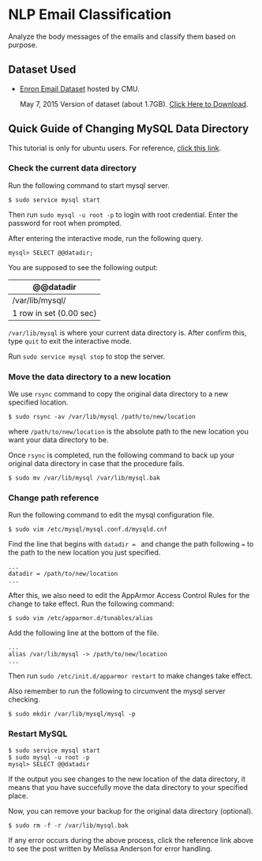 # NLP Email Classification

Analyze the body messages of the emails and classify them based on purpose.


## Dataset Used

* [Enron Email Dataset](http://www.cs.cmu.edu/~enron/) hosted by CMU.

    May 7, 2015 Version of dataset (about 1.7GB). [Click Here to Download](http://www.cs.cmu.edu/~enron/enron_mail_20150507.tar.gz).


## Quick Guide of Changing MySQL Data Directory

This tutorial is only for ubuntu users. For reference, [click this link](https://www.digitalocean.com/community/tutorials/how-to-move-a-mysql-data-directory-to-a-new-location-on-ubuntu-16-04).

### Check the current data directory

Run the following command to start mysql server.

`$ sudo service mysql start`

Then run `sudo mysql -u root -p` to login with root credential. Enter the password for root when prompted.

After entering the interactive mode, run the following query.

`mysql> SELECT @@datadir;`

You are supposed to see the following output:

| @@datadir |
| --- |
| /var/lib/mysql/ |
| 1 row in set (0.00 sec) |

`/var/lib/mysql` is where your current data directory is. After confirm this, type `quit` to exit the interactive mode.

Run `sudo service mysql stop` to stop the server.

### Move the data directory to a new location

We use `rsync` command to copy the original data directory to a new specified location.

`$ sudo rsync -av /var/lib/mysql /path/to/new/location`

where `/path/to/new/location` is the absolute path to the new location you want your data directory to be.

Once `rsync` is completed, run the following command to back up your original data directory in case that the procedure fails.

`$ sudo mv /var/lib/mysql /var/lib/mysql.bak`

### Change path reference

Run the following command to edit the mysql configuration file.

`$ sudo vim /etc/mysql/mysql.conf.d/mysqld.cnf`

Find the line that begins with `datadir = ` and change the path following `=` to the path to the new location you just specified.

```
...
datadir = /path/to/new/location
...
```

After this, we also need to edit the AppArmor Access Control Rules for the change to take effect. Run the following command:

`$ sudo vim /etc/apparmor.d/tunables/alias`

Add the following line at the bottom of the file.

```
...
alias /var/lib/mysql -> /path/to/new/location
...
```

Then run `sudo /etc/init.d/apparmor restart` to make changes take effect.

Also remember to run the following to circumvent the mysql server checking.

`$ sudo mkdir /var/lib/mysql/mysql -p`

### Restart MySQL

```
$ sudo service mysql start
$ sudo mysql -u root -p
mysql> SELECT @@datadir
```

If the output you see changes to the new location of the data directory, it means that you have succefully move the data directory to your specified place.

Now, you can remove your backup for the original data directory (optional).

`$ sudo rm -f -r /var/lib/mysql.bak`

If any error occurs during the above process, click the reference link above to see the post written by Melissa Anderson for error handling.
